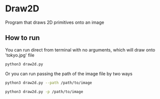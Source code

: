 # Draw2D

Program that draws 2D primitives onto an image

## How to run
You can run direct from terminal with no arguments, which will draw
onto 'tokyo.jpg' file
```bash
python3 draw2d.py
```

Or you can run passing the path of the image file by two ways
```bash
python3 draw2d.py --path /path/to/image
```

```bash
python3 draw2d.py -p /path/to/image
```